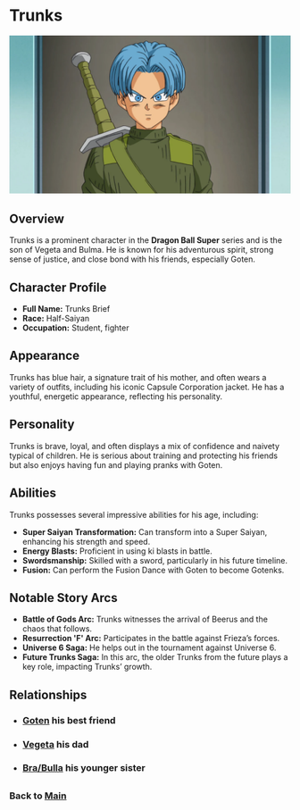 # Trunks


![alt text](image-1.png)

## Overview
Trunks is a prominent character in the **Dragon Ball Super** series and is the son of Vegeta and Bulma. He is known for his adventurous spirit, strong sense of justice, and close bond with his friends, especially Goten.

## Character Profile

- **Full Name:** Trunks Brief
- **Race:** Half-Saiyan
- **Occupation:** Student, fighter


## Appearance
Trunks has blue hair, a signature trait of his mother, and often wears a variety of outfits, including his iconic Capsule Corporation jacket. He has a youthful, energetic appearance, reflecting his personality.

## Personality
Trunks is brave, loyal, and often displays a mix of confidence and naivety typical of children. He is serious about training and protecting his friends but also enjoys having fun and playing pranks with Goten. 

## Abilities
Trunks possesses several impressive abilities for his age, including:

- **Super Saiyan Transformation:** Can transform into a Super Saiyan, enhancing his strength and speed.
- **Energy Blasts:** Proficient in using ki blasts in battle.
- **Swordsmanship:** Skilled with a sword, particularly in his future timeline.
- **Fusion:** Can perform the Fusion Dance with Goten to become Gotenks.

## Notable Story Arcs
- **Battle of Gods Arc:** Trunks witnesses the arrival of Beerus and the chaos that follows.
- **Resurrection 'F' Arc:** Participates in the battle against Frieza’s forces.
- **Universe 6 Saga:** He helps out in the tournament against Universe 6.
- **Future Trunks Saga:** In this arc, the older Trunks from the future plays a key role, impacting Trunks’ growth.

## Relationships

- ### **[Goten](goten.md)** his best friend 
- ### **[Vegeta](vegeta.md)** his dad
- ### **[Bra/Bulla](bra.md)** his younger sister


##

### Back to **[Main](mainfile.md)**

